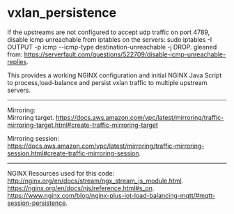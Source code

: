 # vxlan_persistence

If the upstreams are not configured to accept udp traffic on port 4789, disable icmp unreachable from iptables on the servers: 
sudo iptables -I OUTPUT -p icmp --icmp-type destination-unreachable -j DROP. 
gleaned from: https://serverfault.com/questions/522709/disable-icmp-unreachable-replies. 

This provides a working NGINX configuration and initial NGINX Java Script to process,load-balance and persist vxlan traffic to multiple upstream servers.

----
Mirroring:  
Mirroring target. 
https://docs.aws.amazon.com/vpc/latest/mirroring/traffic-mirroring-target.html#create-traffic-mirroring-target
  

Mirroring session:
https://docs.aws.amazon.com/vpc/latest/mirroring/traffic-mirroring-session.html#create-traffic-mirroring-session. 

---   
NGINX Resources used for this code:   
http://nginx.org/en/docs/stream/ngx_stream_js_module.html. 
https://nginx.org/en/docs/njs/reference.html#s_on. 
https://www.nginx.com/blog/nginx-plus-iot-load-balancing-mqtt/#mqtt-session-persistence. 
  
